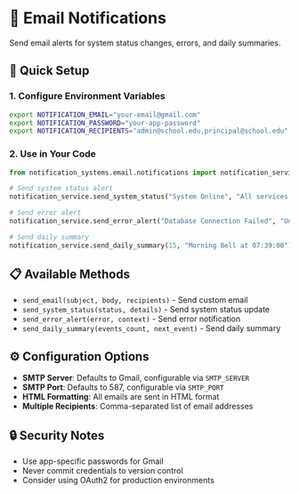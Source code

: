 # 📧 Email Notifications

Send email alerts for system status changes, errors, and daily summaries.

## 🚀 **Quick Setup**

### **1. Configure Environment Variables**
```bash
export NOTIFICATION_EMAIL="your-email@gmail.com"
export NOTIFICATION_PASSWORD="your-app-password"
export NOTIFICATION_RECIPIENTS="admin@school.edu,principal@school.edu"
```

### **2. Use in Your Code**
```python
from notification_systems.email.notifications import notification_service

# Send system status alert
notification_service.send_system_status("System Online", "All services are running normally")

# Send error alert
notification_service.send_error_alert("Database Connection Failed", "Unable to connect to SQLite database")

# Send daily summary
notification_service.send_daily_summary(15, "Morning Bell at 07:39:00")
```

## 📋 **Available Methods**

- `send_email(subject, body, recipients)` - Send custom email
- `send_system_status(status, details)` - Send system status update
- `send_error_alert(error, context)` - Send error notification
- `send_daily_summary(events_count, next_event)` - Send daily summary

## ⚙️ **Configuration Options**

- **SMTP Server**: Defaults to Gmail, configurable via `SMTP_SERVER`
- **SMTP Port**: Defaults to 587, configurable via `SMTP_PORT`
- **HTML Formatting**: All emails are sent in HTML format
- **Multiple Recipients**: Comma-separated list of email addresses

## 🔒 **Security Notes**

- Use app-specific passwords for Gmail
- Never commit credentials to version control
- Consider using OAuth2 for production environments
